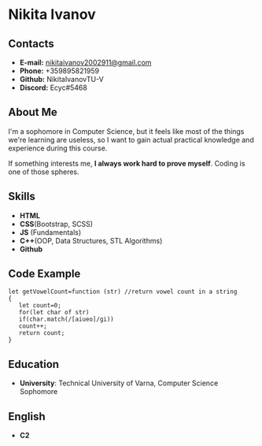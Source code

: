 # Nikita Ivanov 

## Contacts ##
* **E-mail:** nikitaivanov2002911@gmail.com 
* **Phone:** +359895821959
* **Github:** NikitaIvanovTU-V
* **Discord:** Ecyc#5468

## About Me ##
 I'm a sophomore in Computer Science, but it feels like most of the things we're learning are useless,
so I want to gain actual practical knowledge and experience during this course.

If something interests me, **I always work hard to prove myself**. Coding is one of those spheres.

## Skills ##
 * **HTML**
 * **CSS**(Bootstrap, SCSS)
 * **JS** (Fundamentals)
 * **C++**(OOP, Data Structures, STL Algorithms)
 * **Github**
 ## Code Example ##
 ```
let getVowelCount=function (str) //return vowel count in a string
{
    let count=0;
    for(let char of str)
    if(char.match(/[aiueo]/gi))
    count++;
    return count;
}
```

## Education ##
   * **University**: Technical University of Varna, Computer Science Sophomore 

## English ##
*   **C2** 

